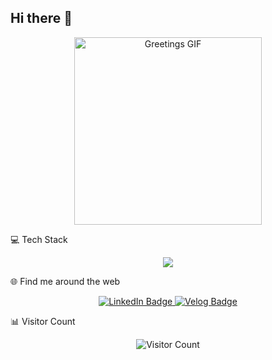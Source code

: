 ## Hi there 👋

<!--
**rklpoi5678/rklpoi5678** is a ✨ _special_ ✨ repository because its `README.md` (this file) appears on your GitHub profile.

Here are some ideas to get you started:

- 🔭 I’m currently working on ...
- 🌱 I’m currently learning ...
- 👯 I’m looking to collaborate on ...
- 🤔 I’m looking for help with ...
- 💬 Ask me about ...
- 📫 How to reach me: ...
- 😄 Pronouns: ...
- ⚡ Fun fact: ...
-->
<div align="center">
<img src="https://media.giphy.com/media/M9gbBd9nbDrOTu1lXf/giphy.gif" alt="Greetings GIF" width="300" />
<!--<h1>안녕하세요! 김윤기입니다.</h1>
<p>데이터 기반의 문제 해결에 집중하는 풀스택 개발자 김윤기입니다.</p> -->
</div>

💻 Tech Stack
<p align="center">
  <img src="https://skillicons.dev/icons?i=js,ts,html,css,react,svelte,nextjs,remix,babel,tailwind,bun,pnpm,prisma,mysql,sqlite,postgres,linux,arch,bash,docker,git,postman,python,nginx,aws,cloudflare,workers,pr&perline=12">
</p>

<!--📈 GitHub Stats
<div align="center">
<a href="https://github.com/anuraghazra/github-readme-stats">
<img src="https://github-readme-stats.vercel.app/api?username=kyxiaxiang&show_icons=true&theme=onedark" alt="GitHub Stats" />
</a>
<a href="https://github.com/anuraghazra/github-readme-streak-stats">
<img src="https://github-readme-streak-stats.herokuapp.com/?user=kyxiaxiang&theme=onedark" alt="GitHub Streak" />
</a>
<a href="https://github.com/ryo-ma/github-profile-trophy">
<img src="https://github-profile-trophy.vercel.app/?username=kyxiaxiang&theme=onedark" alt="GitHub Trophy" />
</a>
</div>-->

🌐 Find me around the web
<div align="center">
<a href="https://www.linkedin.com/in/YOUR_LINKEDIN_ID">
<img src="https://img.shields.io/badge/LinkedIn-0077B5?style=for-the-badge&logo=linkedin&logoColor=white" alt="LinkedIn Badge" />
</a>
<a href="[https://velog.io/@YOUR_VELOG_ID](https://portfolio-six-nu-90.vercel.app/)">
<img src="https://img.shields.io/badge/Velog-20C997?style=for-the-badge&logo=VIM&logoColor=white" alt="Velog Badge" />
</a>
</div>

📊 Visitor Count
<div align="center">
<img src="https://komarev.com/ghpvc/?username=rklpoi5678&label=Profile%20Views&color=0e75b6&style=flat" alt="Visitor Count" />
</div>
